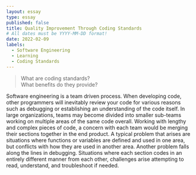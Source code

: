 ```yaml
---
layout: essay
type: essay
published: false
title: Quality Improvement Through Coding Standards
# All dates must be YYYY-MM-DD format!
date: 2022-02-09
labels:
  - Software Engineering
  - Learning
  - Coding Standards
---
```


>What are coding standards?  
>What benefits do they provide?  

Software engineering is a team driven process.  When developing code, other programmers will inevitably review your code for various reasons such as debugging or establishing an understanding of the code itself.  In large organizations, teams may become divided into smaller sub-teams working on multiple areas of the same code overall.  Working with lengthy and complex pieces of code, a concern with each team would be merging their sections together in the end product.  A typical problem that arises are situations where functions or variables are defined and used in one area, but conflicts with how they are used in another area.  Another problem falls along the lines in debugging.  Situations where each section codes in an entirely different manner from each other, challenges arise attempting to read, understand, and troubleshoot if needed.           